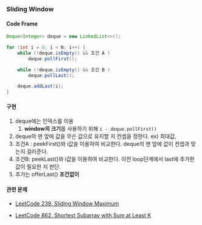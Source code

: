 ### Sliding Window



#### Code Frame

```java 
Deque<Integer> deque = new LinkedList<>();

for (int i = 0; i < N; i++) {
    while (!deque.isEmpty() && 조건 A )
        deque.pollFirst();

    while (!deque.isEmpty() && 조건 B )
        deque.pollLast();

    deque.addLast(i);
}
```



####  구현

1. deque에는 인덱스를 이용 
   1. **window의 크기**를 사용하기 위해 ```i - deque.pollFirst()```
2. deque의 맨 앞에 값을 무슨 값으로 유지할 지 컨셉을 정한다. ex) 최대값, 
3. 조건A : peekFirst()와 
   i값을 이용하여 비교한다.
   deque의 맨 앞에 값이 컨셉과 맞는지 걸러준다.
4. 조건B: peekLast()와 i값을 이용하여 비교한다.
   이전 loop단계에서 last에 추가한 값이 필요한 지 판단.
5. 추가는 offerLast() **조건없이**



#### 관련 문제

- [LeetCode 239. Sliding Window Maximum](https://github.com/seunghyukshin/study-note-algorithm/tree/master/leetcode/239.%20Sliding%20Window%20Maximum)

- [LeetCode 862. Shortest Subarray with Sum at Least K](https://github.com/seunghyukshin/study-note-algorithm/tree/master/leetcode/862.%20Shortest%20Subarray%20with%20Sum%20at%20Least%20K)

